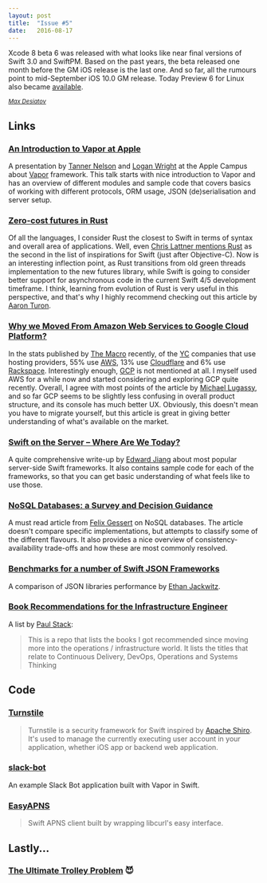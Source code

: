 ```yaml
---
layout: post
title:  "Issue #5"
date:   2016-08-17
---
```


Xcode 8 beta 6 was released with what looks like near final versions of
Swift 3.0 and SwiftPM. Based on the past years, the beta released one month
before the GM iOS release is the last one. And so far, all the rumours point
to mid-September iOS 10.0 GM release. Today Preview 6 for Linux also became
[available](https://swift.org/download).

[<small><i>Max Desiatov</i></small>](https://twitter.com/_digital_signal)

## Links

### [An Introduction to Vapor at Apple](https://youtu.be/G_dUwkhZst0)

A presentation by [Tanner Nelson](https://twitter.com/tanner0101) and
[Logan Wright](https://twitter.com/LogMaestro) at the Apple Campus about
[Vapor](http://vapor.codes) framework. This talk starts with nice
introduction to Vapor and has an overview of different modules and
sample code that covers basics of working with different protocols,
ORM usage, JSON (de)serialisation and server setup.

### [Zero-cost futures in Rust](http://aturon.github.io/blog/2016/08/11/futures/)

Of all the languages, I consider Rust the closest to Swift in terms of syntax
and overall area of applications. Well, even
[Chris Lattner mentions Rust](https://mobile.twitter.com/BrendanEich/status/473943219487514625) as
the second in the list of inspirations for Swift (just after Objective-C).
Now is an interesting inflection point, as Rust transitions from old green
threads implementation to the new futures library, while Swift is going to
consider better support for asynchronous code in the current Swift 4/5
development timeframe. I think, learning from evolution of Rust is very useful
in this perspective, and that's why I highly recommend checking out this article
by [Aaron Turon](https://twitter.com/aaron_turon).

### [Why we Moved From Amazon Web Services to Google Cloud Platform?](https://lugassy.net/why-we-moved-from-amazon-web-services-to-google-cloud-platform-726c412fd667)

In the stats published by [The Macro](http://www.themacro.com/articles/2016/08/yc-tech-stacks/)
recently, of the [YC](https://www.ycombinator.com) companies that use hosting
providers, 55% use [AWS](https://aws.amazon.com), 13% use
[Cloudflare](https://www.cloudflare.com) and 6% use
[Rackspace](http://rackspace.com). Interestingly enough,
[GCP](https://cloud.google.com) is not mentioned at all. I myself used AWS for
a while now and started considering and exploring GCP quite recently. Overall,
I agree with most points of the article by [Michael Lugassy](https://twitter.com/mluggy),
and so far GCP seems to be slightly less confusing in overall product structure,
and its console has much better UX. Obviously, this doesn't mean you have to
migrate yourself, but this article is great in giving better understanding of
what's available on the market.

### [Swift on the Server – Where Are We Today?](https://stormpath.com/blog/swift-on-the-server-today)

A quite comprehensive write-up by [Edward Jiang](https://twitter.com/EdwardStarcraft)
about most popular server-side Swift frameworks. It also contains sample
code for each of the frameworks, so that you can get basic understanding
of what feels like to use those.

### [NoSQL Databases: a Survey and Decision Guidance](https://medium.baqend.com/nosql-databases-a-survey-and-decision-guidance-ea7823a822d)

A must read article from [Felix Gessert](https://medium.baqend.com/@felix.gessert)
on NoSQL databases. The article doesn't compare specific implementations,
but attempts to classify some of the different flavours. It also provides a
nice overview of consistency-availability trade-offs and how these are most
commonly resolved.

### [Benchmarks for a number of Swift JSON Frameworks](https://github.com/vdka/JSONBenchmarks/)

A comparison of JSON libraries performance by [Ethan Jackwitz](https://twitter.com/ejackwitz).

### [Book Recommendations for the Infrastructure Engineer](https://github.com/stack72/ops-books)

A list by [Paul Stack](https://twitter.com/stack72):

> This is a repo that lists the books I got recommended since moving more
> into the operations / infrastructure world. It lists the titles that relate to Continuous Delivery, DevOps, Operations and Systems Thinking

## Code

### [Turnstile](https://github.com/stormpath/Turnstile)

> Turnstile is a security framework for Swift inspired by [Apache Shiro](http://shiro.apache.org). It's used to manage the currently executing user account in your application, whether iOS app or backend web application.

### [slack-bot](https://github.com/vapor/slack-bot)

An example Slack Bot application built with Vapor in Swift.

### [EasyAPNS](https://github.com/osjup/EasyAPNS)

> Swift APNS client built by wrapping libcurl's easy interface.

## Lastly...

### [The Ultimate Trolley Problem](https://mobile.twitter.com/peterkz_swe/status/764772570344353792) 😈

